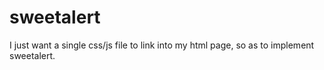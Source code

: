 # sweetalert
I just want a single css/js file to link into my html page, so as to implement sweetalert.
